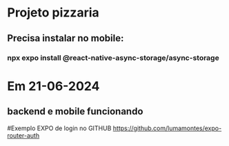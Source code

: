 # Projeto pizzaria

## Precisa instalar no mobile:
### npx expo install @react-native-async-storage/async-storage


# Em 21-06-2024
## backend e mobile funcionando

#Exemplo EXPO de login no GITHUB
https://github.com/lumamontes/expo-router-auth